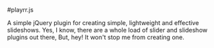 #playrr.js

A simple jQuery plugin for creating simple, lightweight and effective slideshows. Yes, I know, there are a whole load of
slider and slideshow plugins out there, But, hey! It won't stop me from creating one.